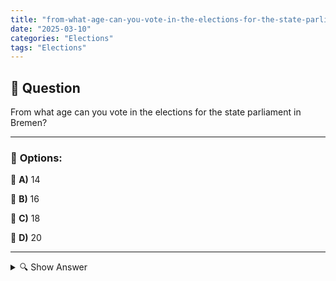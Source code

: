 ```yaml
---
title: "from-what-age-can-you-vote-in-the-elections-for-the-state-parliament-in-bremen"
date: "2025-03-10"
categories: "Elections"
tags: "Elections"
---
```


## 📌 **Question**

From what age can you vote in the elections for the state parliament in Bremen?



---

### 📝 **Options:**

🔘 **A)** 14

🔘 **B)** 16

🔘 **C)** 18

🔘 **D)** 20

---

<details>
  <summary>🔍 Show Answer</summary>

  <p>
💡  <b>Correct Answer:</b>  b
  </p>
  <p>
    📖<b>Explanation:</b>
    In Germany, the age limits for the right to vote vary depending on the type of election and the federal state. In the elections to the Bürgerschaft, the state parliament of Bremen, citizens must have reached a certain minimum age to be allowed to vote. This age limit is intended to ensure that voters are sufficiently mature and informed to participate in political decisions. The question examines the specific minimum age for eligibility to vote in Bremen, with options ranging from 14 to 20 years.
  </p>
</details>

